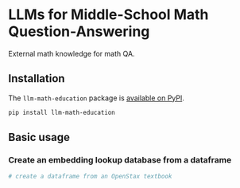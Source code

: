 # LLMs for Middle-School Math Question-Answering

External math knowledge for math QA.

## Installation

The `llm-math-education` package is [available on PyPI](https://pypi.org/project/llm-math-education/).

```bash
pip install llm-math-education
```

## Basic usage

### Create an embedding lookup database from a dataframe

```python
# create a dataframe from an OpenStax textbook
```
